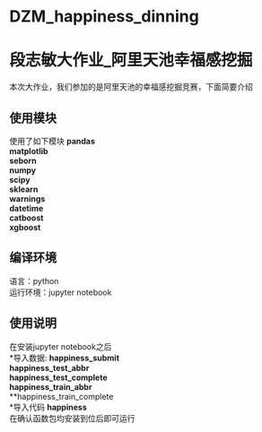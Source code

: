 # DZM_happiness_dinning
# 段志敏大作业_阿里天池幸福感挖掘
本次大作业，我们参加的是阿里天池的幸福感挖掘竞赛，下面简要介绍

## 使用模块
使用了如下模块
**pandas**  
**matplotlib**  
**seborn**  
**numpy**  
**scipy**  
**sklearn**  
**warnings**  
**datetime**  
**catboost**  
**xgboost**  

## 编译环境
语言：python  
运行环境：jupyter notebook
## 使用说明

在安装jupyter notebook之后  
*导入数据:
**happiness_submit**  
**happiness_test_abbr**  
**happiness_test_complete**  
**happiness_train_abbr**  
**happiness_train_complete  
*导入代码
**happiness**  
在确认函数包均安装到位后即可运行


